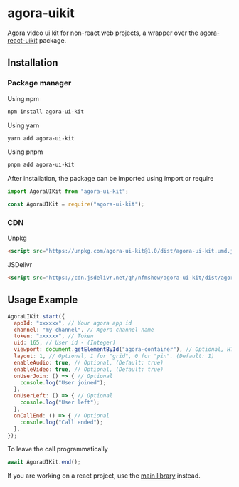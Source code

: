 # agora-uikit
Agora video ui kit for non-react web projects, a wrapper over the [agora-react-uikit](https://www.npmjs.com/package/agora-react-uikit) package.

## Installation
### Package manager
Using npm
```bash
npm install agora-ui-kit
```
Using yarn
```bash
yarn add agora-ui-kit
```
Using pnpm
```bash
pnpm add agora-ui-kit
```
After installation, the package can be imported using import or require
```js
import AgoraUIKit from "agora-ui-kit";
```
```js
const AgoraUIKit = require("agora-ui-kit");
```
### CDN
Unpkg
```html
<script src="https://unpkg.com/agora-ui-kit@1.0/dist/agora-ui-kit.umd.js"></script>
```
JSDelivr
```html
<script src="https://cdn.jsdelivr.net/gh/nfmshow/agora-ui-kit/dist/agora-ui-kit.umd.js"></script>
```
## Usage Example
```js
AgoraUIKit.start({
  appId: "xxxxxx", // Your agora app id
  channel: "my-channel", // Agora channel name
  token: "xxxxxx", // Token 
  uid: 165, // User id - (Integer)
  viewport: document.getElementById("agora-container"), // Optional, HTML Element
  layout: 1, // Optional, 1 for "grid", 0 for "pin". (Default: 1)
  enableAudio: true, // Optional, (Default: true)
  enableVideo: true, // Optional, (Default: true)
  onUserJoin: () => { // Optional
    console.log("User joined");
  }, 
  onUserLeft: () => { // Optional
    console.log("User left");
  }, 
  onCallEnd: () => { // Optional
    console.log("Call ended");
  }, 
});
```
To leave the call programmatically 
```js
await AgoraUIKit.end();
```

If you are working on a react project, use the [main library](https://www.npmjs.com/package/agora-react-uikit) instead.